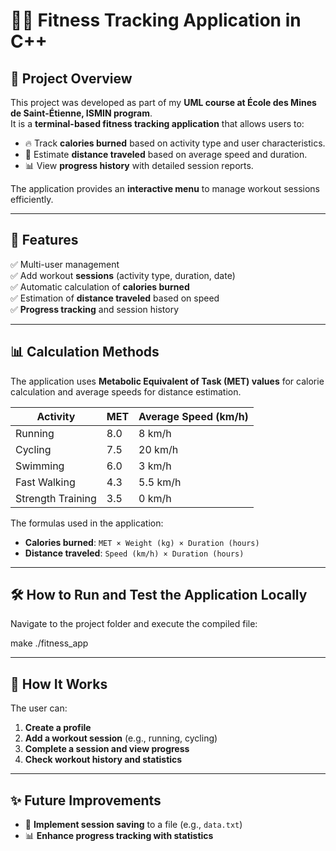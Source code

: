 # 🏋️‍♂️ Fitness Tracking Application in C++

## 📌 Project Overview
This project was developed as part of my **UML course at École des Mines de Saint-Étienne, ISMIN program**.  
It is a **terminal-based fitness tracking application** that allows users to:
- 🔥 Track **calories burned** based on activity type and user characteristics.
- 📏 Estimate **distance traveled** based on average speed and duration.
- 📊 View **progress history** with detailed session reports.

The application provides an **interactive menu** to manage workout sessions efficiently.

---

## 🚀 Features
✅ Multi-user management  
✅ Add workout **sessions** (activity type, duration, date)  
✅ Automatic calculation of **calories burned**  
✅ Estimation of **distance traveled** based on speed  
✅ **Progress tracking** and session history  

---

## 📊 Calculation Methods
The application uses **Metabolic Equivalent of Task (MET) values** for calorie calculation and average speeds for distance estimation.

| Activity             | MET   | Average Speed (km/h) |
|----------------------|-------|----------------------|
| Running             | 8.0   | 8 km/h               |
| Cycling            | 7.5   | 20 km/h              |
| Swimming           | 6.0   | 3 km/h               |
| Fast Walking       | 4.3   | 5.5 km/h             |
| Strength Training  | 3.5   | 0 km/h               |

The formulas used in the application:
- **Calories burned**: `MET × Weight (kg) × Duration (hours)`
- **Distance traveled**: `Speed (km/h) × Duration (hours)`

---

## 🛠️ How to Run and Test the Application Locally
Navigate to the project folder and execute the compiled file:

make
./fitness_app

---

## 📌 How It Works
The user can:
1. **Create a profile**  
2. **Add a workout session** (e.g., running, cycling)  
3. **Complete a session and view progress**  
4. **Check workout history and statistics**  

---

## ✨ Future Improvements
- 💾 **Implement session saving** to a file (e.g., `data.txt`)  
- 📊 **Enhance progress tracking with statistics**  